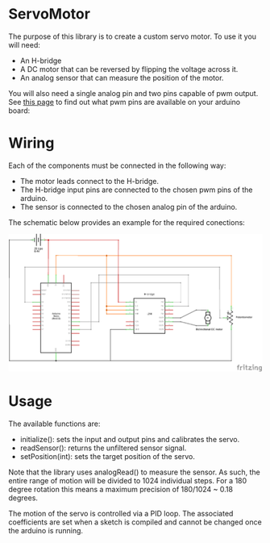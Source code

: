 # ServoMotor
The purpose of this library is to create a custom servo motor. To use it you will need:

- An H-bridge
- A DC motor that can be reversed by flipping the voltage across it.
- An analog sensor that can measure the position of the motor.
		
You will also need a single analog pin and two pins capable of pwm output. See [this page](https://www.arduino.cc/reference/en/language/functions/analog-io/analogwrite/) 
to find out what pwm pins are available on your arduino board:

# Wiring
Each of the components must be connected in the following way:

- The motor leads connect to the H-bridge.
- The H-bridge input pins are connected to the chosen pwm pins of the arduino.
- The sensor is connected to the chosen analog pin of the arduino.

The schematic below provides an example for the required conections: 

![picture](DIY_servo_schem.png)

# Usage
The available functions are:

- initialize(): sets the input and output pins and calibrates the servo.
- readSensor(): returns the unfiltered sensor signal.
- setPosition(int): sets the target position of the servo.

Note that the library uses analogRead() to measure the sensor. As such, the entire range
of motion will be divided to 1024 individual steps. For a 180 degree rotation this means 
a maximum precision of 180/1024 ~ 0.18 degrees.  

The motion of the servo is controlled via a PID loop. The associated coefficients are set 
when a sketch is compiled and cannot be changed once the arduino is running.  
